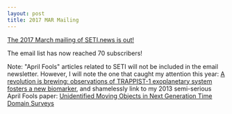 ```yaml
---
layout: post
title: 2017 MAR Mailing
---
```


[The 2017 March mailing of SETI.news is out!](http://us6.campaign-archive2.com/?u=d896005c207438af0297357d5&id=f8e8dc6354)

The email list has now reached 70 subscribers!

Note: "April Fools" articles related to SETI will not be included in the email newsletter. However, I will note the one that caught my attention this year: [A revolution is brewing: observations of TRAPPIST-1 exoplanetary system fosters a new biomarker](https://arxiv.org/abs/1703.10803), and shamelessly link to my 2013 semi-serious April Fools paper: [Unidentified Moving Objects in Next Generation Time Domain Surveys](https://arxiv.org/abs/1303.7433)
